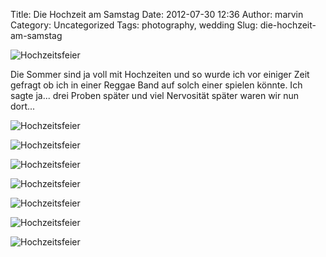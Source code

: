 Title: Die Hochzeit am Samstag
Date: 2012-07-30 12:36
Author: marvin
Category: Uncategorized
Tags: photography, wedding
Slug: die-hochzeit-am-samstag

![Hochzeitsfeier]({filename}/images/7675658100_25dbd016a6_b.jpg)

Die Sommer sind ja voll mit Hochzeiten und so wurde ich vor einiger Zeit
gefragt ob ich in einer Reggae Band auf solch einer spielen könnte. Ich
sagte ja... drei Proben später und viel Nervosität später waren wir nun
dort...

![Hochzeitsfeier]({filename}/images/7675658666_50d90e899c_b.jpg)

![Hochzeitsfeier]({filename}/images/7675659366_6d1476e35b_b.jpg)

![Hochzeitsfeier]({filename}/images/7675660126_8fc9ce32be_b.jpg)

![Hochzeitsfeier]({filename}/images/7675660678_8f6d7f36d9_b.jpg)

![Hochzeitsfeier]({filename}/images/7675661168_1a2f41bfb0_b.jpg)

![Hochzeitsfeier]({filename}/images/7675661642_eec195ba8a_b.jpg)

![Hochzeitsfeier]({filename}/images/7675662138_65a3eecefb_b.jpg)

